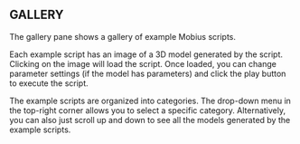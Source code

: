 ## GALLERY  
  
The gallery pane shows a gallery of example Mobius scripts. 

Each example script has an image of a 3D model generated by the script. Clicking on the image will load the script. Once loaded, you can change parameter settings (if the model has parameters) and click the play button to execute the script. 
  
The example scripts are organized into categories. The drop-down menu in the top-right corner allows you to select a specific category. Alternatively, you can also just scroll up and down to see all the models generated by the example scripts.  
  
  
  
  